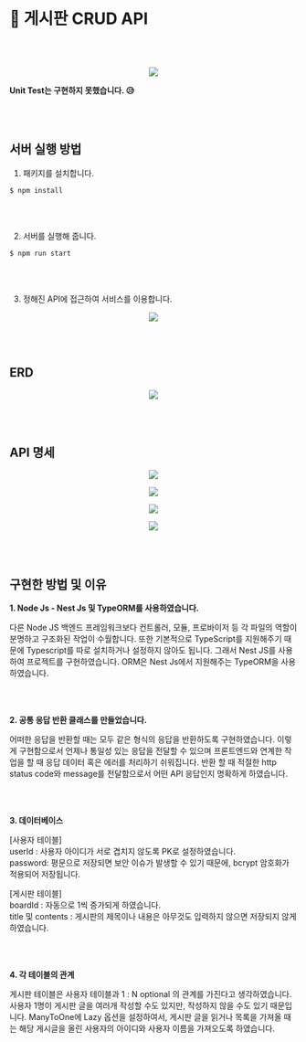 # 📕 게시판 CRUD API

<br/>
<br/>

<p align="center"><img src="https://user-images.githubusercontent.com/52685665/139003985-0bed47eb-fed8-4d78-acaf-75387aca7e84.png"></p>

**Unit Test는 구현하지 못했습니다. 😥**



<br/>
<br/>

서버 실행 방법  
-----------------  

1. 패키지를 설치합니다.

```
$ npm install
```

<br/>
<br/>

2. 서버를 실행해 줍니다.

```
$ npm run start
```

<br/>
<br/>

3. 정해진 API에 접근하여 서비스를 이용합니다.

<p align="center"><img src="https://user-images.githubusercontent.com/52685665/139004307-5f733db0-1fbf-4dff-8c70-f933c70ee5bd.png"></p>


<br/>
<br/>



ERD
-----------------  

<p align="center"><img src="https://user-images.githubusercontent.com/52685665/139003793-d41b9583-b3f1-4d64-9255-e62cede04a40.png"></p>



<br/>
<br/>



API 명세
-----------------  
<p align="center"><img src="https://user-images.githubusercontent.com/52685665/139003175-d4124d61-da3b-49e8-bf25-078f6f2249b5.png"></p>
<p align="center"><img src="https://user-images.githubusercontent.com/52685665/139003210-283aaf16-2472-4a69-9569-14dbe7eff520.png"></p>
<p align="center"><img src="https://user-images.githubusercontent.com/52685665/139003249-ea52b9d8-4eba-428c-b2fd-ded2672d06b9.png"></p>
<p align="center"><img src="https://user-images.githubusercontent.com/52685665/139003313-d5e5412f-6108-499a-93b2-4958afefaa84.png"></p>



<br/>
<br/>


구현한 방법 및 이유
-----------------  

**1. Node Js - Nest Js 및 TypeORM를 사용하였습니다.**

다른 Node JS 백엔드 프레임워크보다 컨트롤러, 모듈, 프로바이저 등 각 파일의 역할이 분명하고 구조화된 작업이 수월합니다. 또한 기본적으로 TypeScript를 지원해주기 때문에 Typescript를 따로 설치하거나 설정하지 않아도 됩니다. 그래서 Nest JS를 사용하여 프로젝트를 구현하였습니다. ORM은 Nest Js에서 지원해주는 TypeORM을 사용하였습니다.
 
 
<br/>
<br/>


**2. 공통 응답 반환 클래스를 만들었습니다.**

어떠한 응답을 반환할 때는 모두 같은 형식의 응답을 반환하도록 구현하였습니다. 이렇게 구현함으로서 언제나 통일성 있는 응답을 전달할 수 있으며 프론트엔드와 연계한 작업을 할 때 응답 데이터 혹은 에러를 처리하기 쉬워집니다. 반환 할 때 적절한 http status code와 message를 전달함으로서 어떤 API 응답인지 명확하게 하였습니다.

<br/>
<br/>


**3. 데이터베이스**

[사용자 테이블]  
userId : 사용자 아이디가 서로 겹치지 않도록 PK로 설정하였습니다.  
password: 평문으로 저장되면 보안 이슈가 발생할 수 있기 때문에, bcrypt 암호화가 적용되어 저장됩니다.

[게시판 테이블]  
boardId : 자동으로 1씩 증가되게 하였습니다.  
title 및 contents : 게시판의 제목이나 내용은 아무것도 입력하지 않으면 저장되지 않게 하였습니다.  

<br/>
<br/>

**4. 각 테이블의 관계**

게시판 테이블은 사용자 테이블과 1 : N optional 의 관계를 가진다고 생각하였습니다. 사용자 1명이 게시판 글을 여러개 작성할 수도 있지만, 작성하지 않을 수도 있기 때문입니다. ManyToOne에 Lazy 옵션을 설정하여서, 게시판 글을 읽거나 목록을 가져올 때는 해당 게시글을 올린 사용자의 아이디와 사용자 이름을 가져오도록 하였습니다.

<br/>
<br/>


